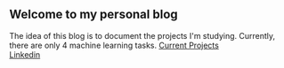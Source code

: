 ## Welcome to my personal blog

<!--You can use the [editor on GitHub](https://github.com/Felipevn/fvnicolau.github.io/edit/gh-pages/index.md) to maintain and preview the content for your website in Markdown files.>

<!Whenever you commit to this repository, GitHub Pages will run [Jekyll](https://jekyllrb.com/) to rebuild the pages in your site, from the content in your Markdown files.-->
The idea of this blog is to document the projects I'm studying. Currently, there are only 4 machine learning tasks. 
[Current Projects](https://github.com/Felipevn/Projects)
<br>[Linkedin](https://www.linkedin.com/in/felipe-valente-nicolau/)

<!--
```markdown
<!Syntax highlighted code block

# Header 1
## Header 2
### Header 3

- Bulleted
- List

1. Numbered
2. List

**Bold** and _Italic_ and `Code` text

```

For more details see [Basic writing and formatting syntax](https://docs.github.com/en/github/writing-on-github/getting-started-with-writing-and-formatting-on-github/basic-writing-and-formatting-syntax).>

<!### Jekyll Themes>

Your Pages site will use the layout and styles from the Jekyll theme you have selected in your [repository settings](https://github.com/Felipevn/fvnicolau.github.io/settings/pages). The name of this theme is saved in the Jekyll `_config.yml` configuration file.

### Support or Contact

Having trouble with Pages? Check out our [documentation](https://docs.github.com/categories/github-pages-basics/) or [contact support](https://support.github.com/contact) and we’ll help you sort it out.-->
